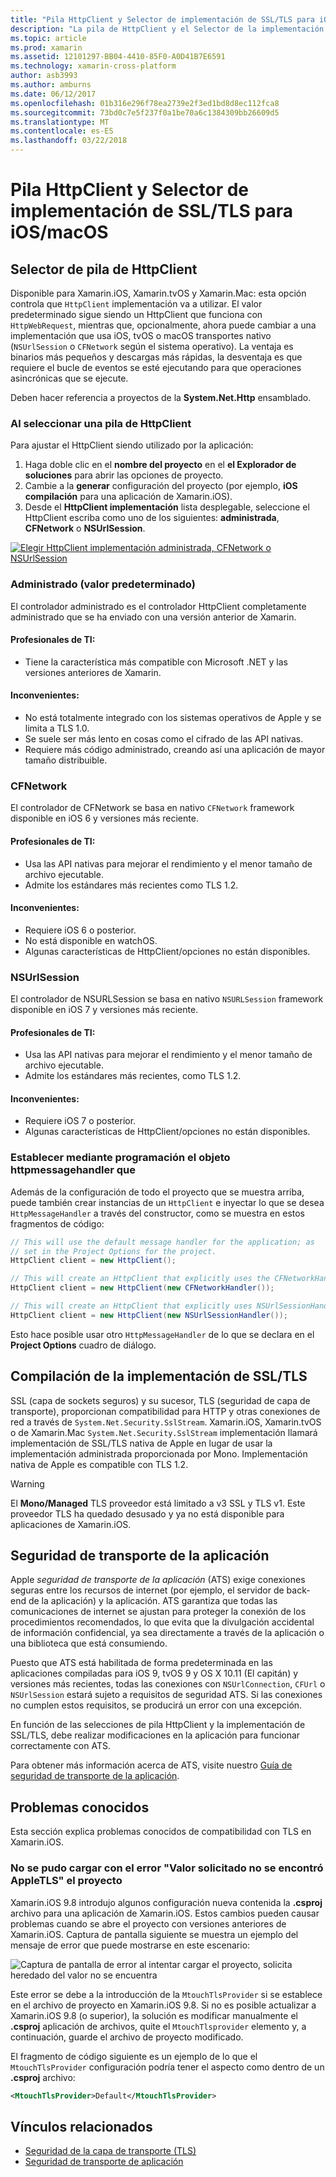 ```yaml
---
title: "Pila HttpClient y Selector de implementación de SSL/TLS para iOS/macOS"
description: "La pila de HttpClient y el Selector de la implementación de SSL/TLS determina la implementación HttpClient y SSL/TLS que va a utilizar la aplicación de iOS, tvOS o macOS de Xamarin."
ms.topic: article
ms.prod: xamarin
ms.assetid: 12101297-BB04-4410-85F0-A0D41B7E6591
ms.technology: xamarin-cross-platform
author: asb3993
ms.author: amburns
ms.date: 06/12/2017
ms.openlocfilehash: 01b316e296f78ea2739e2f3ed1bd8d8ec112fca8
ms.sourcegitcommit: 73bd0c7e5f237f0a1be70a6c1384309bb26609d5
ms.translationtype: MT
ms.contentlocale: es-ES
ms.lasthandoff: 03/22/2018
---
```

# <a name="httpclient-stack-and-ssltls-implementation-selector-for-iosmacos"></a>Pila HttpClient y Selector de implementación de SSL/TLS para iOS/macOS

## <a name="httpclient-stack-selector"></a>Selector de pila de HttpClient

Disponible para Xamarin.iOS, Xamarin.tvOS y Xamarin.Mac: esta opción controla que `HttpClient` implementación va a utilizar. El valor predeterminado sigue siendo un HttpClient que funciona con `HttpWebRequest`, mientras que, opcionalmente, ahora puede cambiar a una implementación que usa iOS, tvOS o macOS transportes nativo (`NSUrlSession` o `CFNetwork` según el sistema operativo). La ventaja es binarios más pequeños y descargas más rápidas, la desventaja es que requiere el bucle de eventos se esté ejecutando para que operaciones asincrónicas que se ejecute.

Deben hacer referencia a proyectos de la **System.Net.Http** ensamblado.

<a name="Selecting-a-HttpClient-Stack" />

### <a name="selecting-a-httpclient-stack"></a>Al seleccionar una pila de HttpClient

Para ajustar el HttpClient siendo utilizado por la aplicación:

1. Haga doble clic en el **nombre del proyecto** en el **el Explorador de soluciones** para abrir las opciones de proyecto.
2. Cambie a la **generar** configuración del proyecto (por ejemplo, **iOS compilación** para una aplicación de Xamarin.iOS).
3. Desde el **HttpClient implementación** lista desplegable, seleccione el HttpClient escriba como uno de los siguientes: **administrada**, **CFNetwork** o **NSUrlSession**.

[![Elegir HttpClient implementación administrada, CFNetwork o NSUrlSession](http-stack-images/http-xs-sml.png)](http-stack-images/http-xs.png#lightbox)

<a name="Managed" />

### <a name="managed-default"></a>Administrado (valor predeterminado)

El controlador administrado es el controlador HttpClient completamente administrado que se ha enviado con una versión anterior de Xamarin.

#### <a name="pros"></a>Profesionales de TI:

 - Tiene la característica más compatible con Microsoft .NET y las versiones anteriores de Xamarin.

#### <a name="cons"></a>Inconvenientes:

 - No está totalmente integrado con los sistemas operativos de Apple y se limita a TLS 1.0.
 - Se suele ser más lento en cosas como el cifrado de las API nativas.
 - Requiere más código administrado, creando así una aplicación de mayor tamaño distribuible.

<a name="CFNetwork" />

### <a name="cfnetwork"></a>CFNetwork

El controlador de CFNetwork se basa en nativo `CFNetwork` framework disponible en iOS 6 y versiones más reciente.

#### <a name="pros"></a>Profesionales de TI:

 - Usa las API nativas para mejorar el rendimiento y el menor tamaño de archivo ejecutable.
 - Admite los estándares más recientes como TLS 1.2.

#### <a name="cons"></a>Inconvenientes:

 - Requiere iOS 6 o posterior.
 - No está disponible en watchOS.
 - Algunas características de HttpClient/opciones no están disponibles.

<a name="NSUrlSession" />

### <a name="nsurlsession"></a>NSUrlSession

El controlador de NSURLSession se basa en nativo `NSURLSession` framework disponible en iOS 7 y versiones más reciente.

#### <a name="pros"></a>Profesionales de TI:

 - Usa las API nativas para mejorar el rendimiento y el menor tamaño de archivo ejecutable.
 - Admite los estándares más recientes, como TLS 1.2.

#### <a name="cons"></a>Inconvenientes:

 - Requiere iOS 7 o posterior.
 - Algunas características de HttpClient/opciones no están disponibles.

### <a name="programmatically-setting-the-httpmessagehandler"></a>Establecer mediante programación el objeto httpmessagehandler que

Además de la configuración de todo el proyecto que se muestra arriba, puede también crear instancias de un `HttpClient` e inyectar lo que se desea `HttpMessageHandler` a través del constructor, como se muestra en estos fragmentos de código:

```csharp
// This will use the default message handler for the application; as
// set in the Project Options for the project.
HttpClient client = new HttpClient();

// This will create an HttpClient that explicitly uses the CFNetworkHandler
HttpClient client = new HttpClient(new CFNetworkHandler());

// This will create an HttpClient that explicitly uses NSUrlSessionHandler
HttpClient client = new HttpClient(new NSUrlSessionHandler());
```

Esto hace posible usar otro `HttpMessageHandler` de lo que se declara en el **Project Options** cuadro de diálogo.

<a name="New-SSL-TLS-implementation-build-option" />
<a name="Selecting-a-SSL-TLS-implementation" />
<a name="Apple-TLS" />

## <a name="ssltls-implementation-build"></a>Compilación de la implementación de SSL/TLS

SSL (capa de sockets seguros) y su sucesor, TLS (seguridad de capa de transporte), proporcionan compatibilidad para HTTP y otras conexiones de red a través de `System.Net.Security.SslStream`. Xamarin.iOS, Xamarin.tvOS o de Xamarin.Mac `System.Net.Security.SslStream` implementación llamará implementación de SSL/TLS nativa de Apple en lugar de usar la implementación administrada proporcionada por Mono. Implementación nativa de Apple es compatible con TLS 1.2.

<a name="Mono" />

> [!WARNING]
> El **Mono/Managed** TLS proveedor está limitado a v3 SSL y TLS v1. Este proveedor TLS ha quedado desusado y ya no está disponible para aplicaciones de Xamarin.iOS. 

<a name="App-Transport-Security" />

## <a name="app-transport-security"></a>Seguridad de transporte de la aplicación

Apple _seguridad de transporte de la aplicación_ (ATS) exige conexiones seguras entre los recursos de internet (por ejemplo, el servidor de back-end de la aplicación) y la aplicación. ATS garantiza que todas las comunicaciones de internet se ajustan para proteger la conexión de los procedimientos recomendados, lo que evita que la divulgación accidental de información confidencial, ya sea directamente a través de la aplicación o una biblioteca que está consumiendo.

Puesto que ATS está habilitada de forma predeterminada en las aplicaciones compiladas para iOS 9, tvOS 9 y OS X 10.11 (El capitán) y versiones más recientes, todas las conexiones con `NSUrlConnection`, `CFUrl` o `NSUrlSession` estará sujeto a requisitos de seguridad ATS. Si las conexiones no cumplen estos requisitos, se producirá un error con una excepción.

En función de las selecciones de pila HttpClient y la implementación de SSL/TLS, debe realizar modificaciones en la aplicación para funcionar correctamente con ATS.

Para obtener más información acerca de ATS, visite nuestro [Guía de seguridad de transporte de la aplicación](~/ios/app-fundamentals/ats.md).

## <a name="known-issues"></a>Problemas conocidos

Esta sección explica problemas conocidos de compatibilidad con TLS en Xamarin.iOS.

### <a name="project-failed-to-load-with-error-requested-value-appletls-wasnt-found"></a>No se pudo cargar con el error "Valor solicitado no se encontró AppleTLS" el proyecto

Xamarin.iOS 9.8 introdujo algunos configuración nueva contenida la **.csproj** archivo para una aplicación de Xamarin.iOS. Estos cambios pueden causar problemas cuando se abre el proyecto con versiones anteriores de Xamarin.iOS. Captura de pantalla siguiente se muestra un ejemplo del mensaje de error que puede mostrarse en este escenario:

![Captura de pantalla de error al intentar cargar el proyecto, solicita heredado del valor no se encuentra](http-stack-images/tlserror-xs.png)

Este error se debe a la introducción de la `MtouchTlsProvider` si se establece en el archivo de proyecto en Xamarin.iOS 9.8. Si no es posible actualizar a Xamarin.iOS 9.8 (o superior), la solución es modificar manualmente el **.csproj** aplicación de archivos, quite el `MtouchTlsprovider` elemento y, a continuación, guarde el archivo de proyecto modificado.

El fragmento de código siguiente es un ejemplo de lo que el `MtouchTlsProvider` configuración podría tener el aspecto como dentro de un **.csproj** archivo:

```xml
<MtouchTlsProvider>Default</MtouchTlsProvider>
```

## <a name="related-links"></a>Vínculos relacionados

- [Seguridad de la capa de transporte (TLS)](~/cross-platform/app-fundamentals/transport-layer-security.md)
- [Seguridad de transporte de aplicación](~/ios/app-fundamentals/ats.md)
